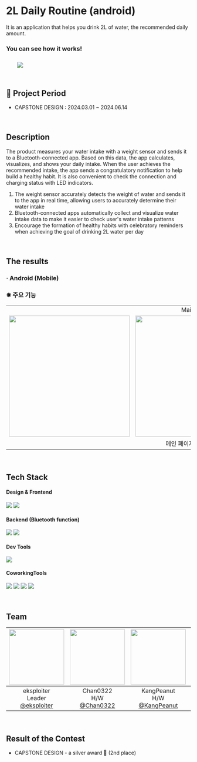 # 2L Daily Routine (android)
It is an application that helps you drink 2L of water, the recommended daily amount.
<br>

### You can see how it works!
<a href="https://www.youtube.com/watch?v=0itAvftwnco">
        <img 
            src="https://img.shields.io/badge/YouTube-FF0000?style=for-the-badge&logo=YouTube&logoColor=white&link=https://www.youtube.com/watch?v=0itAvftwnco"
            style="height: auto; margin-left: 20px; margin-right: 20px; padding: 10px;"/>
    </a>
<br/>
<br/>


## 📆 Project Period
- CAPSTONE DESIGN : 2024.03.01 ~ 2024.06.14
<br>

## Description
The product measures your water intake with a weight sensor and sends it to a Bluetooth-connected app. 
Based on this data, the app calculates, visualizes, and shows your daily intake. 
When the user achieves the recommended intake, the app sends a congratulatory notification to help build a healthy habit. 
It is also convenient to check the connection and charging status with LED indicators.
<br>
1. The weight sensor accurately detects the weight of water and sends it to the app in real time, allowing users to accurately determine their water intake
2. Bluetooth-connected apps automatically collect and visualize water intake data to make it easier to check user's water intake patterns
3. Encourage the formation of healthy habits with celebratory reminders when achieving the goal of drinking 2L water per day
<br>

## The results

### · Android (Mobile)
<h3>✸ 주요 기능 </h3>

<table>
	<tr>
    <td colspan="3" align="center">Main Page</td>
	  <td colspan="3" align="center">Nevigation Bar</td>
  </tr>
  <tr>
    <td align="center"><img width="329" src="https://github.com/user-attachments/assets/d0901f6e-48a1-4ab1-959c-d81b1b22935d"/></td>
    <td align="center"><img width="329" src="https://github.com/user-attachments/assets/e7c070ab-1fc6-44ef-bc25-9b9583139b68"/></td>
    <td align="center"><img width="329" src="https://github.com/user-attachments/assets/0addbb49-93d4-40b2-a6a4-982c069e3f84"/></td>
	  <td align="center"><img width="329" src="https://github.com/user-attachments/assets/111450f0-a7e4-41a1-b7c9-9b4cfd401a0f"/></td>
    <td align="center"><img width="329" src="https://github.com/user-attachments/assets/f74fc7b9-ecf8-494e-bec4-bbcc5ce54abe"/></td>
    <td align="center"><img width="329" src="https://github.com/user-attachments/assets/6198505b-2bac-45b4-a569-542b3813a437"/></td>
  </tr>
  <tr>
    <td colspan="3" align="center">메인 페이지 및 사용 설명</td>
	  <td colspan="3" align="center">설정 / 블루투스 연결 / 주간 통계</td>
  </tr>
</table>
<br>

## Tech Stack
#### Design & Frontend
<p>
  <img src="https://img.shields.io/badge/Android-34A853?style=for-the-badge&logo=Android&logoColor=white"/>
  <img src="https://img.shields.io/badge/Gradle-02303A?style=for-the-badge&logo=Gradle&logoColor=white"/>
</p>


#### Backend (Bluetooth function)
<p>
  <img src="https://img.shields.io/badge/Android-34A853?style=for-the-badge&logo=Android&logoColor=white"/>
  <img src="https://img.shields.io/badge/Gradle-02303A?style=for-the-badge&logo=Gradle&logoColor=white"/>
</p>


#### Dev Tools
<p> 
  <img src="https://img.shields.io/badge/AndroidStudio-3DDC84?style=for-the-badge&logo=AndroidStudio&logoColor=white"/>
</p>


#### CoworkingTools
<p>
  <img src="https://img.shields.io/badge/git-%23F05033.svg?style=for-the-badge&logo=git&logoColor=white">
  <img src="https://img.shields.io/badge/github-%23121011.svg?style=for-the-badge&logo=github&logoColor=white"> 
  <img src="https://img.shields.io/badge/Notion-000000?style=for-the-badge&logo=notion&logoColor=white"/>
  <img src="https://img.shields.io/badge/ZOOM-0B5CFF?style=for-the-badge&logo=ZOOM&logoColor=white"/>
</p>
<br>

## Team
|<img src="https://avatars.githubusercontent.com/u/136697128?v=4" width="150" height="150"/>|<img src="https://avatars.githubusercontent.com/u/70271230?v=4" width="150" height="150"/>|<img src="https://avatars.githubusercontent.com/u/164983782?v=4" width="150" height="150"/>|<img src="https://avatars.githubusercontent.com/u/164983586?v=4" width="150" height="150"/>|<img src="https://avatars.githubusercontent.com/u/164983694?v=4" width="150" height="150"/>|
|:-:|:-:|:-:|:-:|:-:|
|eksploiter<br/>Leader<br/>[@eksploiter](https://github.com/eksploiter)|Chan0322<br/>H/W<br/>[@Chan0322](https://github.com/Chan0322)|KangPeanut<br/>H/W<br/>[@KangPeanut](https://github.com/KangPeanut)|papjukuk<br/>S/W<br/>[@papjukuk](https://github.com/papjukuk)|8haneol8<br/>S/W<br/>[@8haneol8](https://github.com/8haneol8)|
<br/>

## Result of the Contest
- CAPSTONE DESIGN - a silver award 🥈 (2nd place) 
